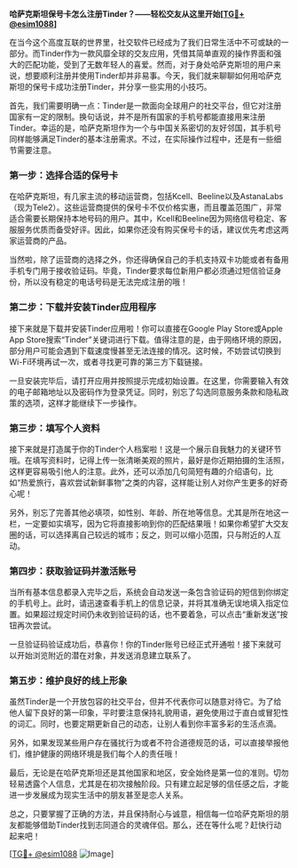 **哈萨克斯坦保号卡怎么注册Tinder？——轻松交友从这里开始[[TG💪+ @esim1088](https://t.me/s/esim1088)]**

在当今这个高度互联的世界里，社交软件已经成为了我们日常生活中不可或缺的一部分。而Tinder作为一款风靡全球的交友应用，凭借其简单直观的操作界面和强大的匹配功能，受到了无数年轻人的喜爱。然而，对于身处哈萨克斯坦的用户来说，想要顺利注册并使用Tinder却并非易事。今天，我们就来聊聊如何用哈萨克斯坦的保号卡成功注册Tinder，并分享一些实用的小技巧。

首先，我们需要明确一点：Tinder是一款面向全球用户的社交平台，但它对注册国家有一定的限制。换句话说，并不是所有国家的手机号都能直接用来注册Tinder。幸运的是，哈萨克斯坦作为一个与中国关系密切的友好邻国，其手机号同样能够满足Tinder的基本注册需求。不过，在实际操作过程中，还是有一些细节需要注意。

### 第一步：选择合适的保号卡

在哈萨克斯坦，有几家主流的移动运营商，包括Kcell、Beeline以及AstanaLabs（现为Tele2）。这些运营商提供的保号卡不仅价格实惠，而且覆盖范围广，非常适合需要长期保持本地号码的用户。其中，Kcell和Beeline因为网络信号稳定、客服服务优质而备受好评。因此，如果你还没有购买保号卡的话，建议优先考虑这两家运营商的产品。

当然啦，除了运营商的选择之外，你还得确保自己的手机支持双卡功能或者有备用手机专门用于接收验证码。毕竟，Tinder要求每位新用户都必须通过短信验证身份，所以没有稳定的电话号码是无法完成注册的哦！

### 第二步：下载并安装Tinder应用程序

接下来就是下载并安装Tinder应用啦！你可以直接在Google Play Store或Apple App Store搜索“Tinder”关键词进行下载。值得注意的是，由于网络环境的原因，部分用户可能会遇到下载速度慢甚至无法连接的情况。这时候，不妨尝试切换到Wi-Fi环境再试一次，或者寻找更可靠的第三方下载链接。

一旦安装完毕后，请打开应用并按照提示完成初始设置。在这里，你需要输入有效的电子邮箱地址以及密码作为登录凭证。同时，别忘了勾选同意服务条款和隐私政策的选项，这样才能继续下一步操作。

### 第三步：填写个人资料

接下来就是打造属于你的Tinder个人档案啦！这是一个展示自我魅力的关键环节哦。在填写资料时，记得上传一张清晰美观的照片，最好是你近期拍摄的生活照，这样更容易吸引他人的注意。此外，还可以添加几句简短有趣的介绍语句，比如“热爱旅行，喜欢尝试新鲜事物”之类的内容，这样能让别人对你产生更多的好奇心呢！

另外，别忘了完善其他必填项，如性别、年龄、所在地等信息。尤其是所在地这一栏，一定要如实填写，因为它将直接影响到你的匹配结果哦！如果你希望扩大交友圈的话，可以选择离自己较远的城市；反之，则可以缩小范围，只与附近的人互动。

### 第四步：获取验证码并激活账号

当所有基本信息都录入完毕之后，系统会自动发送一条包含验证码的短信到你绑定的手机号上。此时，请迅速查看手机上的信息记录，并将其准确无误地填入指定位置。如果超过规定时间仍未收到验证码的话，也不要着急，可以点击“重新发送”按钮再次尝试。

一旦验证码验证成功后，恭喜你！你的Tinder账号已经正式开通啦！接下来就可以开始浏览附近的潜在对象，并发送消息建立联系了。

### 第五步：维护良好的线上形象

虽然Tinder是一个开放包容的社交平台，但并不代表你可以随意对待它。为了给他人留下良好的第一印象，平时要注意保持礼貌用语，避免使用过于直白或冒犯性的词汇。同时，也要定期更新自己的动态，让别人看到你丰富多彩的生活点滴。

另外，如果发现某些用户存在骚扰行为或者不符合道德规范的话，可以直接举报他们，维护健康的网络环境是我们每个人的责任哦！

最后，无论是在哈萨克斯坦还是其他国家和地区，安全始终是第一位的准则。切勿轻易透露个人信息，尤其是在初次接触阶段。只有建立起足够的信任感之后，才能进一步发展成为现实生活中的朋友甚至是恋人关系。

总之，只要掌握了正确的方法，并且保持耐心与诚意，相信每一位哈萨克斯坦的朋友都能够借助Tinder找到志同道合的灵魂伴侣。那么，还在等什么呢？赶快行动起来吧！

[[TG💪+ @esim1088](https://t.me/s/esim1088) ![Image](https://i.postimg.cc/4NQfJmqS/Snipaste-2025-05-13-00-14-12.png)]
